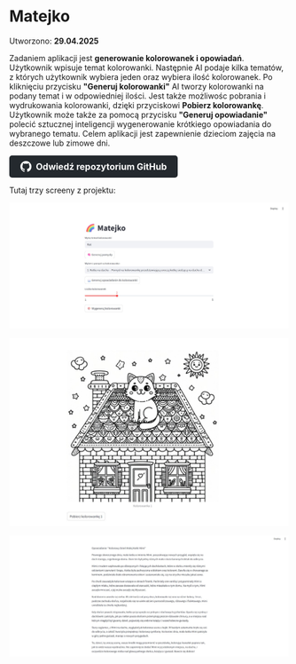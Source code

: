 # Matejko

Utworzono: **29.04.2025**

Zadaniem aplikacji jest **generowanie kolorowanek i opowiadań**. Użytkownik wpisuje temat kolorowanki. Następnie AI podaje kilka tematów, z których użytkownik wybiera jeden oraz wybiera ilość kolorowanek. Po kliknięciu przycisku **"Generuj kolorowanki"** AI tworzy kolorowanki na podany temat i w odpowiedniej ilości. Jest także możliwośc pobrania i wydrukowania kolorowanki, dzięki przyciskowi **Pobierz kolorowankę**. Użytkownik może także za pomocą przycisku **"Generuj opowiadanie"** polecić sztucznej inteligencji wygenerowanie krótkiego opowiadania do wybranego tematu. Celem aplikacji jest zapewnienie dzieciom zajęcia na deszczowe lub zimowe dni. 


<a href="https://github.com/Himap-3478/Kolorowanki" target="_blank" style="
  display: inline-flex;
  align-items: center;
  padding: 10px 20px;
  font-size: 16px;
  color: white;
  background-color: #24292e;
  border-radius: 5px;
  text-decoration: none;
  font-weight: bold;
">
  <svg height="20" width="20" viewBox="0 0 16 16" fill="white" style="margin-right: 8px;" xmlns="http://www.w3.org/2000/svg">
    <path d="M8 0C3.58 0 0 3.58 0 8c0 3.54 2.29 6.54 5.47 7.59.4.07.55-.17.55-.38 0-.19-.01-.82-.01-1.49-2.01.37-2.53-.49-2.69-.94-.09-.23-.48-.94-.82-1.13-.28-.15-.68-.52-.01-.53.63-.01 1.08.58 1.23.82.72 1.21 1.87.87 2.33.66.07-.52.28-.87.51-1.07-1.78-.2-3.64-.89-3.64-3.95 0-.87.31-1.59.82-2.15-.08-.2-.36-1.02.08-2.12 0 0 .67-.21 2.2.82.64-.18 1.32-.27 2-.27s1.36.09 2 .27c1.53-1.04 2.2-.82 2.2-.82.44 1.1.16 1.92.08 2.12.51.56.82 1.28.82 2.15 0 3.07-1.87 3.75-3.65 3.95.29.25.54.73.54 1.48 0 1.07-.01 1.93-.01 2.19 0 .21.15.46.55.38A8.013 8.013 0 0 0 16 8c0-4.42-3.58-8-8-8z"/>
  </svg>
  Odwiedź repozytorium GitHub
</a>


Tutaj trzy screeny z projektu:

![Widok początkowy](images/Matejko.png)

![Kolorowanka](images/Matejko2.png)

![Opowiadanie](images/Matejko3.png)